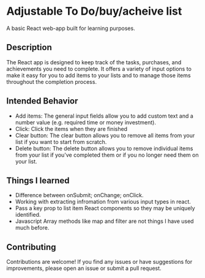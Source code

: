 # Adjustable To Do/buy/acheive list

A basic React web-app built for learning purposes.


## Description

The React app is designed to keep track of the tasks, purchases, and achievements you need to complete. It offers a variety of input options to make it easy for you to add items to your lists and to manage those items throughout the completion process. 


## Intended Behavior

* Add items: The general input fields allow you to add custom text and a number value (e.g. required time or money investment).
* Click: Click the items when they are finished
* Clear button: The clear button allows you to remove all items from your list if you want to start from scratch.
* Delete button: The delete button allows you to remove individual items from your list if you've completed them or if you no longer need them on your list.

## Things I learned

* Difference between onSubmit; onChange; onClick.
* Working with extracting infromation from various input types in react.
* Pass a key prop to list item React components so they may be uniquely identified.
* Javascript Array methods like map and filter are not things I have used much before.

## Contributing
Contributions are welcome! If you find any issues or have suggestions for improvements, please open an issue or submit a pull request.
